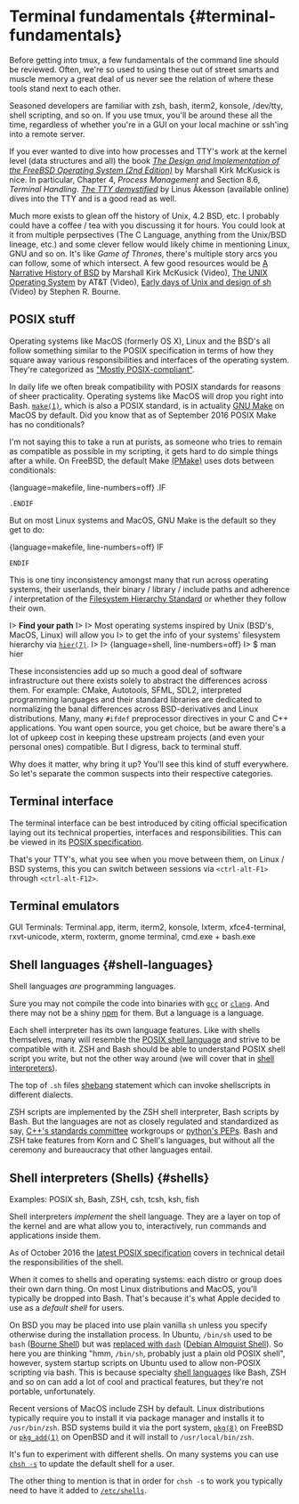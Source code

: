 # Terminal fundamentals {#terminal-fundamentals}

Before getting into tmux, a few fundamentals of the command line should be 
reviewed. Often, we're so used to using these out of street smarts and muscle
memory a great deal of us never see the relation of where these tools stand
next to each other.

Seasoned developers are familiar with zsh, bash, iterm2, konsole, /dev/tty,
shell scripting, and so on. If you use tmux, you'll be around these all the
time, regardless of whether you're in a GUI on your local machine or ssh'ing
into a remote server.

If you ever wanted to dive into how processes and TTY's work at the kernel level
(data structures and all) the book [*The Design and Implementation of the FreeBSD
Operating System (2nd Edition)*](http://amzn.to/2iTmVyv) by Marshall Kirk
McKusick is nice. In particular, Chapter 4, *Process Management* and Section
8.6, *Terminal Handling*. [*The TTY demystified*](http://www.linusakesson.net/programming/tty/index.php)
by Linus Åkesson (available online) dives into the TTY and is a good read as well.

Much more exists to glean off the history of Unix, 4.2 BSD, etc. I probably
could have a coffee / tea with you discussing it for hours. You could look at it
from multiple perpsectives (The C Language, anything from the Unix/BSD lineage,
etc.) and some clever fellow would likely chime in mentioning Linux, GNU and so
on. It's like *Game of Thrones*, there's multiple story arcs you can follow,
some of which intersect. A few good resources would be [A Narrative History of BSD](https://www.youtube.com/watch?v=bVSXXeiFLgk)
by Marshall Kirk McKusick (Video), [The UNIX Operating System](https://www.youtube.com/watch?v=tc4ROCJYbm0)
by AT&T (Video), [Early days of Unix and design of sh](https://www.youtube.com/watch?v=FI_bZhV7wpI)
(Video) by Stephen R. Bourne.

## POSIX stuff

Operating systems like MacOS (formerly OS X), Linux and the BSD's all follow
something similar to the POSIX specification in terms of how they square away
various responsibilities and interfaces of the operating system. They're
categorized as ["Mostly POSIX-compliant"](https://en.wikipedia.org/wiki/POSIX#Mostly_POSIX-compliant).

In daily life we often break compatibility with POSIX standards for reasons of
sheer practicality. Operating systems like MacOS will drop you right into Bash.
[`make(1)`](http://pubs.opengroup.org/onlinepubs/9699919799/utilities/make.html),
which is also a POSIX standard, is in actuality [GNU Make](https://www.gnu.org/software/make/)
on MacOS by default.  Did you know that as of September 2016 POSIX Make has no
conditionals?

I'm not saying this to take a run at purists, as someone who tries to remain
as compatible as possible in my scripting, it gets hard to do simple
things after a while. On FreeBSD, the default Make
[(PMake)](https://www.freebsd.org/doc/en_US.ISO8859-1/books/pmake/) uses dots
between conditionals:

{language=makefile, line-numbers=off}
    .IF

    .ENDIF

But on most Linux systems and MacOS, GNU Make is the default so they get to do:

{language=makefile, line-numbers=off}
    IF

    ENDIF

This is one tiny inconsistency amongst many that run across operating systems,
their userlands, their binary / library /  include paths and adherence /
interpretation of the [Filesystem Hierarchy Standard](https://en.wikipedia.org/wiki/Filesystem_Hierarchy_Standard)
or whether they follow their own.

I> **Find your path**
I>
I> Most operating systems inspired by Unix (BSD's, MacOS, Linux) will allow you
I> to get the info of your systems' filesystem hierarchy via [`hier(7)`](https://www.freebsd.org/cgi/man.cgi?hier(7)).
I>
I> {language=shell, line-numbers=off}
I>     $ man hier

These inconsistencies add up so much a good deal of software infrastructure out
there exists solely to abstract the differences across them. For example: CMake,
Autotools, SFML, SDL2, interpreted programming languages and their standard
libraries are dedicated to normalizing the banal differences across
BSD-derivatives and Linux distributions. Many, many `#ifdef` preprocessor
directives in your C and C++ applications. You want open source, you get choice,
but be aware there's a lot of upkeep cost in keeping these upstream projects
(and even your personal ones) compatible. But I digress, back to terminal stuff.

Why does it matter, why  bring it up? You'll see this kind of stuff everywhere.
So let's separate the common suspects into their respective categories.

## Terminal interface

The terminal interface can be best introduced by citing official specification
laying out its technical properties, interfaces and responsibilities. This can
be viewed in its [POSIX specification](http://pubs.opengroup.org/onlinepubs/9699919799/basedefs/V1_chap11.html).

That's your TTY's, what you see when you move between them, on Linux / BSD
systems, this you can switch between sessions via `<ctrl-alt-F1>` through
`<ctrl-alt-F12>`.

## Terminal emulators

GUI Terminals: Terminal.app, iterm, iterm2, konsole, lxterm, xfce4-terminal,
rxvt-unicode, xterm, roxterm, gnome terminal, cmd.exe + bash.exe

## Shell languages {#shell-languages}

Shell languages *are* programming languages.

Sure you may not compile the code into binaries with [`gcc`](https://gcc.gnu.org/)
or [`clang`](http://clang.llvm.org/). And there may not be a shiny [npm](https://www.npmjs.com/)
for them. But a language is a language.

Each shell interpreter has its own language features. Like with shells
themselves, many will resemble the [POSIX shell language](http://pubs.opengroup.org/onlinepubs/9699919799/utilities/V3_chap02.html#tag_18_01)
and strive to be compatible with it. ZSH and Bash should be able to understand
POSIX shell script you write, but not the other way around (we will cover that
in [shell interpreters](#shells)).


The top of `.sh` files [shebang](https://en.wikipedia.org/wiki/Shebang_(Unix))
statement which can invoke shellscripts in different dialects.

ZSH scripts are implemented by the ZSH shell interpreter, Bash scripts by Bash.
But the languages are not as closely regulated and standardized as say, [C++'s
standards committee](http://www.open-std.org/jtc1/sc22/wg21/) workgroups or
[python's PEPs](https://www.python.org/dev/peps/). Bash and ZSH take features
from Korn and C Shell's languages, but without all the ceremony and bureaucracy
that other languages entail.

## Shell interpreters (Shells) {#shells}

Examples: POSIX sh, Bash, ZSH, csh, tcsh, ksh, fish

Shell interpreters *implement* the shell language. They are a layer on top of
the kernel and are what allow you to, interactively, run commands and
applications inside them.

As of October 2016 the [latest POSIX specification](http://pubs.opengroup.org/onlinepubs/9699919799/utilities/sh.html)
covers in technical detail the responsibilities of the shell.

When it comes to shells and operating systems: each distro or group does their
own darn thing. On most Linux distributions and MacOS, you'll typically be
dropped into Bash. That's because it's what Apple decided to use as a *default
shell* for users.

On BSD you may be placed into use plain vanilla `sh` unless you specify
otherwise during the installation process. In Ubuntu, `/bin/sh` used to be
`bash` ([Bourne Shell](https://en.wikipedia.org/wiki/Bourne_shell)) but was
[replaced with `dash`](https://wiki.ubuntu.com/DashAsBinSh)
([Debian Almquist Shell](https://en.wikipedia.org/wiki/Almquist_shell)). So here
you are thinking "hmm, `/bin/sh`, probably just a plain old POSIX shell",
however, system startup scripts on Ubuntu used to allow non-POSIX scripting
via bash. This is because specialty [shell languages](#shell-languages) like
Bash, ZSH and so on can add a lot of cool and practical features, but they're
not portable, unfortunately.

Recent versions of MacOS include ZSH by default. Linux distributions
typically require you to install it via package manager and installs it to
`/usr/bin/zsh`. BSD systems build it via the port system, [`pkg(8)`](https://www.freebsd.org/cgi/man.cgi?query=pkg&apropos=0&sektion=0&manpath=FreeBSD+10.3-RELEASE+and+Ports&arch=default&format=html)
on FreeBSD or [`pkg_add(1)`](http://man.openbsd.org/pkg_add.1) on OpenBSD
and it will install to `/usr/local/bin/zsh`.

It's fun to experiment with different shells. On many systems you can use
[`chsh -s`](https://en.wikipedia.org/wiki/Chsh) to update the default shell for
a user.

The other thing to mention is that in order for `chsh -s` to work  you
typically need to have it added to [`/etc/shells`](https://bash.cyberciti.biz/guide//etc/shells).
